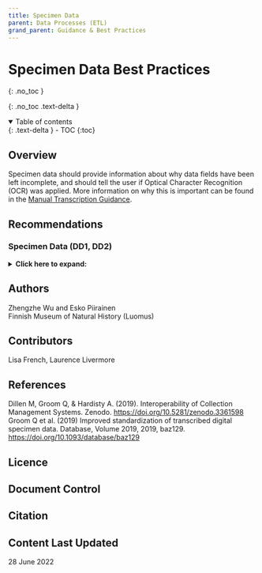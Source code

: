 ```yaml
---
title: Specimen Data
parent: Data Processes (ETL)
grand_parent: Guidance & Best Practices
---
```


# Specimen Data Best Practices
{: .no_toc }

  {: .no_toc .text-delta }
<details open markdown="block">
  <summary>
    Table of contents
  </summary>
  {: .text-delta }
- TOC
{:toc}
</details>

## Overview
Specimen data should provide information about why data fields have been left incomplete, and should tell the user if Optical Character Recognition (OCR) was applied. More information on why this is important can be found in the [Manual Transcription Guidance](/ElectronicDataCapture/Transcription.html).

## Recommendations

### Specimen Data (DD1, DD2)
<details>
	<summary> <strong>Click here to expand:</strong> </summary>
	<p><strong>Level:</strong> Advanced </p>
	<p><strong>Use Case:</strong> As a researcher I want to know if data is reliable/complete so that I can determine if it can be included to my research.</p>
	<p><strong>Recommendation:</strong></p>
	<p>DD1: When data is extracted from the digitalisation platform to CMS, make
	sure there is information available about a missing datafield: (1) if the field is
	marked empty/missing by the digitation operator or (2) if the field was not
	databased at all by the operator.</p>
	<p>DD2: If Optical Character Recognition (OCR) is applied during the ETL process, the CMS should support marking
	the data field to be "automatically filled" and the ETL process should make sure
	to fill in this information.</p>
	
	<p><strong>Discussion</strong></p>
	<p>Data field value can be one of the following:</p>
	<ul>
		<li><strong>Absent:</strong> information has not been documented at time of collection event and
		can not be later resolved </li>
		<li><strong>Unknown: </strong> information is documented but is not yet databased </li>
		<li><strong>Unknown:missing:</strong> the information could have been databased but is absent</li>
		<li><strong>Unknown:indecipherable:</strong> the information appears to be present but failed to
		be captured</li>
		<li><strong>Automatically filled:</strong> information has been databased using automated
		methods (OCR) but not yet cleaned/verified by a human </li>
		<li><strong>Default:</strong> information is present and has no known problems </li>
		<li><strong>Erroneous:</strong> information is present but contains errors/marked as unreliable by
		a human</li>
		<li><strong>Unknown:withheld:</strong> information is databased but has been withheld by the
		provider (Note: not a factor for ETL processes; this is a data publishing problem) </li>
	</ul>
	
	<p><strong>Implementation</strong></p>
	<p>See <a href="/ElectronicDataCapture/Transcription.html">Manual Transcription Guidance</a> for more information</p>
	
	<p><strong>References</strong></p>
	<p>Dillen M, Groom Q, & Hardisty A. (2019). Interoperability of Collection Management Systems. Zenodo. <a href="https://doi.org/10.5281/zenodo.3361598">https://doi.org/10.5281/zenodo.3361598</a> (p5 recommendation #8) </p>
	<p>Groom Q et al. (2019) Improved standardization of transcribed digital specimen data.
	Database, Volume 2019, 2019, baz129. <a href="https://doi.org/10.1093/database/baz129">https://doi.org/10.1093/database/baz129</a> (table 2) </p>
</details>

## Authors
Zhengzhe Wu and Esko Piirainen\
Finnish Museum of Natural History (Luomus)

## Contributors
Lisa French, Laurence Livermore

## References
Dillen M, Groom Q, & Hardisty A. (2019). Interoperability of Collection Management Systems. Zenodo. <a href="https://doi.org/10.5281/zenodo.3361598">https://doi.org/10.5281/zenodo.3361598</a>\
Groom Q et al. (2019) Improved standardization of transcribed digital specimen data. Database, Volume 2019, 2019, baz129. <a href="https://doi.org/10.1093/database/baz129">https://doi.org/10.1093/database/baz129</a>

## Licence

## Document Control

## Citation

## Content Last Updated
28 June 2022
